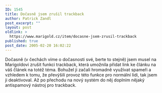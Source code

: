 ```yaml
---
ID: 1545
title: Dočasně jsem zrušil trackback
author: Patrick Zandl
post_excerpt: ""
layout: post
oldlink: >
  https://www.marigold.cz/item/docasne-jsem-zrusil-trackback
published: true
post_date: 2005-02-20 16:02:22
---
```

<p>Dočasně (v čechách víme o dočasnosti své, berte to stejně) jsem musel na Marigoldovi zrušit funkci trackback, která umožnila přidat link ke článku na váš článek na totéž téma. Bohužel ji začali hromadně využívat spameři a vzhledem k tomu, že převýšili provoz této funkce pro normální lidi, tak jsem ji deaktivoval. Až po přechodu na nový systém do něj doplním nějaký antispamový nástroj pro trackback.
</p>
